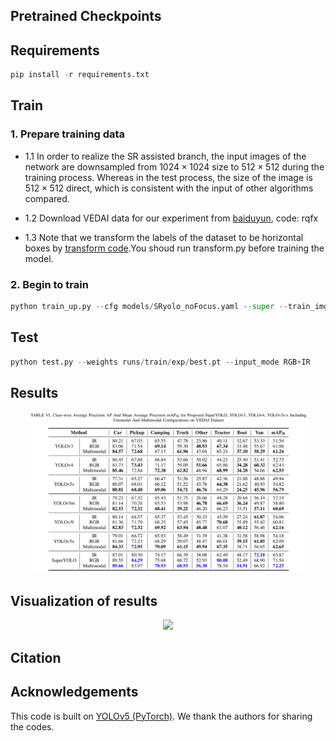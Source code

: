 ## Pretrained Checkpoints

## Requirements

```python
pip install -r requirements.txt
```

## Train

### 1. Prepare training data 

- 1.1 In order to realize the SR assisted branch, the input images of the network are downsampled from $1024 \times 1024$ size to $512 \times 512$ during the training process. Whereas in the test process, the size of the image is $512 \times 512$ direct, which is consistent with the input of other algorithms compared.

- 1.2 Download VEDAI data for our experiment from [baiduyun](https://pan.baidu.com/s/1C9yfcYfCaBb6vNtGSkjHFA), code: rqfx

- 1.3 Note that we transform the labels of the dataset to be horizontal boxes by [transform code](data/transform.py).You shoud run transform.py before training the model.

### 2. Begin to train

```python
python train_up.py --cfg models/SRyolo_noFocus.yaml --super --train_img_size 1024 --hr_input --data data/SRvedai.yaml --ch 4
```

## Test

```python
python test.py --weights runs/train/exp/best.pt --input_mode RGB+IR 
```

## Results

<p align="center"> <img src="Fig/result.png" width="90%"> </p>

## Visualization of results

<p align="center"> <img src="Fig/results.png" width="90%"> </p>


## Citation


## Acknowledgements
This code is built on [YOLOv5 (PyTorch)](https://github.com/ultralytics/yolov5). We thank the authors for sharing the codes.